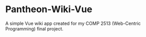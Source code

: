# Pantheon-Wiki-Vue
A simple Vue wiki app created for my COMP 2513 (Web-Centric Programming) final project.
